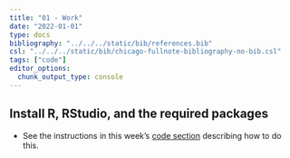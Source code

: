 ```yaml
---
title: "01 - Work"
date: "2022-01-01"
type: docs
bibliography: "../../../static/bib/references.bib"
csl: "../../../static/bib/chicago-fullnote-bibliography-no-bib.csl"
tags: ["code"]
editor_options: 
  chunk_output_type: console
---
```


## Install R, RStudio, and the required packages

-   See the instructions in this week’s [code section](../code/) describing how to do this.
